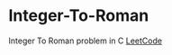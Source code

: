 # Integer-To-Roman
Integer To Roman problem in C [LeetCode](https://leetcode.com/problems/integer-to-roman/)
